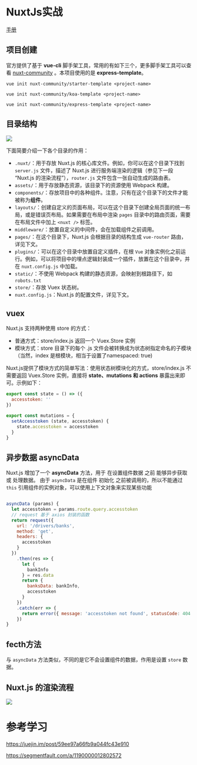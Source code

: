 # NuxtJs实战

[手册](https://zh.nuxtjs.org/)

## 项目创建

官方提供了基于 **vue-cli** 脚手架工具，常用的有如下三个，更多脚手架工具可以查看 [nuxt-community](https://github.com/nuxt-community) 。本项目使用的是 **express-template**。

```shell
vue init nuxt-community/starter-template <project-name>

vue init nuxt-community/koa-template <project-name>
 
vue init nuxt-community/express-template <project-name>
```



## 目录结构

![](https://ws1.sinaimg.cn/large/006tNc79gy1fniq529hq8j3045083dfr.jpg)

下面简要介绍一下各个目录的作用：

- `.nuxt/`：用于存放 Nuxt.js 的核心库文件。例如，你可以在这个目录下找到 `server.js` 文件，描述了 Nuxt.js 进行服务端渲染的逻辑（参见下一段 “Nuxt.js 的渲染流程”），`router.js` 文件包含一张自动生成的路由表。
- `assets/`：用于存放静态资源，该目录下的资源使用 Webpack 构建。
- `components/`：存放项目中的各种组件。注意，只有在这个目录下的文件才能被称为**组件**。
- `layouts/`：创建自定义的页面布局，可以在这个目录下创建全局页面的统一布局，或是错误页布局。如果需要在布局中渲染 `pages` 目录中的路由页面，需要在布局文件中加上 `<nuxt />` 标签。
- `middleware/`：放置自定义的中间件，会在加载组件之前调用。
- `pages/`：在这个目录下，Nuxt.js 会根据目录的结构生成 `vue-router` 路由，详见下文。
- `plugins/`：可以在这个目录中放置自定义插件，在根 `Vue` 对象实例化之前运行。例如，可以将项目中的埋点逻辑封装成一个插件，放置在这个目录中，并在 `nuxt.config.js` 中加载。
- `static/`：不使用 Webpack 构建的静态资源，会映射到根路径下，如 `robots.txt` 
- `store/`：存放 Vuex 状态树。
- `nuxt.config.js`：Nuxt.js 的配置文件，详见下文。

## vuex

Nuxt.js 支持两种使用 store 的方式：

- 普通方式：store/index.js 返回一个 Vuex.Store 实例
- 模块方式：store 目录下的每个 .js 文件会被转换成为状态树指定命名的子模块 （当然，index 是根模块，相当于设置了namespaced: true)

Nuxt.js提供了模块方式的简单写法：使用状态树模块化的方式，store/index.js 不需要返回 Vuex.Store 实例，直接将 **state、mutations 和 actions** 暴露出来即可。示例如下：

```js
export const state = () => ({
  accesstoken: ''
})

export const mutations = {
  setAccesstoken (state, accesstoken) {
    state.accesstoken = accesstoken
  }
}
```



## 异步数据 asyncData

Nuxt.js 增加了一个 **asyncData** 方法，用于 在设置组件数据 之前 能够异步获取 或 处理数据。
由于 `asyncData` 是在组件 初始化 之前被调用的，所以不能通过 `this` 引用组件的实例对象，可以使用上下文对象来实现某些功能

```js

asyncData (params) {
  let accesstoken = params.route.query.accesstoken
  // request 基于 axios 封装的函数
  return request({
    url: '/drivers/banks',
    method: 'get',
    headers: {
      accesstoken
    }
  })
    .then(res => {
      let {
        bankInfo
      } = res.data
      return {
        banksData: bankInfo,
        accesstoken
      }
    })
    .catch(err => {
      return error({ message: 'accesstoken not found', statusCode: 404 })
    })
}
```



## fecth方法

与 `asyncData` 方法类似，不同的是它不会设置组件的数据，作用是设置 `store` 数据。



## Nuxt.js 的渲染流程



![](https://ws1.sinaimg.cn/large/006tNc79gy1fniqcifwjsj30cs0go74l.jpg)





# 参考学习

https://juejin.im/post/59ee97a66fb9a044fc43e910

https://segmentfault.com/a/1190000012802572